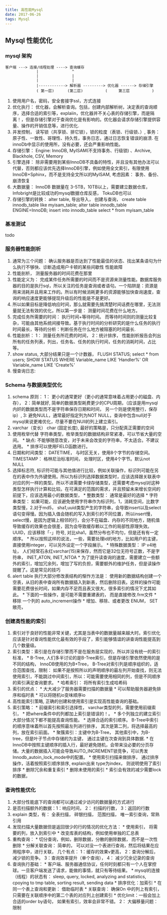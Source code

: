 ```yaml
---
title: 高性能Mysql
date: 2017-06-26
tags: Mysql
---
```

Mysql 性能优化
--------

### mysql 架构

  ```
  客户端 ---> 连接/线程处理 ----> 查询缓存
                |               ^
                |               |
                |               |
                |------------> 解析器 ---------> 优化器 ------> 存储引擎
                ( 第一层)      (第二层)          (     第三层          )
  ```

  1. 使用用户名，密码，安全套接字ssl，方式连接
  2. 优化执行： 优化器，会解析查询。包括，创建内部解析树，决定表的查询顺序，选择合适的索引等，explaiin，优化器并不关心表的存储引擎，而是隔离！，但是存储引擎对于查询优化是有影响的。优化器会请求存储引擎提供容量、操作的开销信息等，进行优化.
  3. 并发控制， 读写锁（共享锁、排它锁），锁的粒度（表锁、行级锁、）, 事务： 原子性、一致性、哥理性、持久性，事务日志，通过日志恢复错误的崩溃. 在innoDb中显示的使用所，没有必要，还会严重影响性能。
  4. 存储引擎： Engine: InnoDB, MyISAM(不支持事务、行级锁) 、Archive, Blackhole, CSV, Memory
  5. 引擎选择： 除非需要用到某些InnoDB不具备的特性，并且没有其他办法可以代替，否则都应该优先选择InnoDB引擎，例如使用全文索引，有限使用InnoDB+Sphinx，而不是支持全文所以的MyISAM, 考虑因素： 事务、备份、崩溃恢复
  6. 大数据量： InnoDB 数据量在 3-5TB，10TB以上，需要建立数据仓库， Infobright是比较成功的mysql数据仓库反感， TokuDB也可以
  7. 存储引擎的转换： alter table, 导出导入， 创建与查询， create table innodb_table like myisam_table; alter table innodb_table ENGINE=InnoDB; insert into innodb_table select * from myisam_table


### 基准测试
  todo

### 服务器性能剖析
  1. 通常为三个问题： 确认服务器是否达到了性能最佳的状态、找出某条语句为什么执行不够快、诊断造成用户卡顿的某些间歇性 性能故障
  2. 性能剖析， 测量服务器的时间花费在那里
  3. 性能定义为： 完成某件任务所需要的时间而不是资源来测量性能。数据库服务器的目的是执行sql，所以关注的任务是查询或者语句。一个陷阱是：资源是用来消耗并且用来工作的。所以有时候消耗更多的资源能够加快查询速度，查询的响应速度更能够提现升级后的性能是不是更好。
  4. 所以如果目标是降低响应时间，那么就需要先搞清楚时间话费在哪里，无法测量就无法有效的优化，所以第一步是： 测量时间花费在什么地方。
  5. 完成任务所需要的时间： 执行时间+等待时间。 而等待时间则的测量比较复杂，可能由其他系统间接导致。基于执行时间的分析研究的是什么任务的执行时间最长，等待的分析：判断任务在什么地方被阻塞的时间最长.
  6. 性能剖析： 1： 测量任务所花费的时间， 2：统计排序， 性能剖析报告会列出所有的任务列表，列出，任务名、任务的执行时间，任务的消耗时间，占比等。
  7. show status, 大部分结果只是一个计数器， FLUSH STATUS; select * from users; SHOW STATUS WHERE Variable_name LIKE 'Handler%' OR Variable_name LIKE 'Create%'
  8. 慢查询日志:

### Schema 与数据类型优化
  1. schema 原则： 1： 更小的通常更好（更小的通常意味着占用更小的磁盘、内存）， 2：简单就好, 简单的数据类型耗费更少的CPU周期，（应该是用mysql内奸的数据类型而不是字符串保存日期和时间， 另一个则是使用整行，保存ip）, 3:  避免NULL，通常最好指定列为NOT NULL，查询中包含null对于mysql来说更难优化，尽量不要在NUll的列上建立索引。
  2. varchar（变长） char (固定长度), 最好的策略是，只分配真正需要的空间
  3. 使用枚举代替 字符串类型，枚举类型的数据结构非常紧凑，可以节省大量的空间。
    * 缺点: 不能够随意改变，对于未来会改变的字符串，不太适合。不建议选用。
    * 排序可以使用FIELD函数进行。
  4. 日期和时间类型： DATETIME， 与时区无关，使用8个字节的存储空间。 TIMESTAMP： 格林尼治标准时间， 处理时区，使用4个字节。默认not NULL
  5. 选择标志符, 标识符可能与其他值进行比较，例如关联操作，标识列可能在另在的表中作为外键使用。所以为标识列选择数据类型时，应该选择跟关联表中对应的列一样的类型。所以不进需要卡绿存储类型，还需要考虑mysql对这种类型怎样执行计算和比较。在可满足的范围的需求，并且预留未来增长空间的前提下，应该选用最小的数据类型，
    * 整数类型： 通常是最好的选择
    * 字符串类型： 如果可能，应该避免使用字符串作为标识列，1，消耗空间，比数字类型慢，2.对于md5， sha1,uuid类型产生的字符串，会导致insert以及select语句变得慢。因为插入值会随机的写入到索引的不同位置，所以insert慢，select慢，是因为逻辑上相邻的行，会分不在磁盘、内存的不同地方，随机值导致缓存的效果也会很差，因为会导致缓存赖以工作的局部性原理失效。UUID，应该移除「-」符号, 对比sha1，虽然分布也不均匀，但是还有有一定顺序。
    * 所以按照这样的说法，一些，需要处理id的地方，比如用户的主键，直接使用integer，可以另外设定一个字段展示。
    * 特殊数据类型： IP v4地址， 人们经常石永红varchar(15)来保存，然而它是32位无符号正数，不是字符串， INET_ATON, INET_NTOA
    * 为了提升读查询的速度，需要建立一些额外的索引，增加冗余列，增加了写的负担，需要额外的维护任务，但是读操作提醒了。这是常见的技巧
  6. alert table 执行大部分修改表结构的惭怍方法是： 使用新的数据结构创建一个空表，从旧的表中查询所有数据插入到新表，然后删除旧表。这样的操作可能需要花费很长时间，如果内存不足而且表又很大，很多索引的情况下尤其如此。
    * 下面的一些操作，是可能不需要重建表的， 而是直接修改.frm文件
    * 移除 一个列的 auto_increment操作
    * 增加、移除、或者更改 ENUM， SET敞亮，

### 创建高性能的索引
  1. 索引对于良好的性能非常关键，尤其是当表中的数据量越来越大时。索引优化应该是针对查询性能优化最有效的手段了，索引能够情谊的讲查询性能提高到几个数量级。
  2. 索引类型：索引是在存储引擎而不是在服务层实现的，所以并没有统一的索引标准，
    * B-Tree, 人们多半讨论的是B-Tree索引，但是存储引擎依然使用的是不同的结构， InnoDB使用的为B+Tree， B-Tree对索引列是顺序组织的，适合范围查找，限制： 如果不是按照所以的声明顺序的最左列开始查找，则无法使用索引，不能跳过中间索引，所以：可能需要使用相同的列，但是不同顺序的索引满足查询要求。
    * 哈希索引： 将所有索引生成哈希码
  3. 索引的优点：
    * 大大减少了服务器需要扫描的数据量
    * 可以帮助服务器避免排序和临时表
    * 可以将随机io变味顺序io
  4. 高性能索引策略, 正确的创建和使用索引是实现高性能查询的基础。
  5. 索引策略：
    * 前缀索引和索引选择性， varchar类型的列，需要使用前缀索引，
    * 把where条件中的列都加上索引是错误的！。
    * 多个列独立的建立索引大部分情况下都不能提高查询性能。
    * 选择合适的索引顺序。 B-Tree中索引的顺序意味着所以首先按照最左列进行排序， 其次是第二列，将选择最高的列，放在索引前面。
    * 聚簇索引：主键中为B-Tree， 其他索引中，为B-tree，但是叶子节点中存储的为主键， 通过主键在次查询到具体数据.
    * 在InnoDB中按照主键顺序的插入行，最好避免随机，会带来没必要的分页存储。大量的数据插入可能会导致AUTO_INCREMENT锁竞争，可以秀发Innodb_autoin_lock_mode中的配置。
    * 使用索引扫描来做排序， 通过排序操作，活着按照索引顺序排序, explain出来 type为index， 则说明使用了索引排序
    * 删除冗余和重复索引
    * 删除未使用的索引
    * 索引会有效的减少需要lock的数据，

### 查询性能优化
  1. 大部分性能底下的查询都可以通过减少访问的数据量的方式进行
  2. 是否扫描额外的数据：1：响应时间， 2： 扫描的行数， 3：返回的行数
  3. explain 类型，有： 全表扫描， 碎银扫描， 范围扫描， 唯一索引查询，常熟引用
  4. 发现扫描大量数据但是返回很少的行的情况的优化方法：
    * 使用索引， 将需要的列，放入到索引中
    * 改变库表的结构，例如使用单独的汇总表
  5. 重构查询：
    *  切分查询，例如，删除数据，分散的删除数据， 而不是一次性删除
    * 分解关联查询： 简单的， 可以对没一个表进行查询，然后将结果在应用程序中，进行关联， 几个有点： 1：缓存的效果v更高， 2：查询分解后，减少锁的竞争。 3：查询效率提升（单个查询）， 4： 减少冗余记录的查询
  6. 查询执行基础：
    * 客户端、服务器通信协议，任何时刻都只有一个人在掌控球。一旦客户端发送了请求，能做的事情，就只有等待结果。
    * mysql的连接（线程）的状态有： sleep, query, locked, analyzing and statistics, cpoying to tmp table, sorting result, sending data
    *  排序优化：加索引
    * 在同一个表上查询和更新： 借助临时表
    * 关联查询： 确保On 中的列上有索引， 只需要在关联顺序中的第二个表的对应列上创建索引
    * 优化limit：一般会加上合适的order by语句， 如果有索引，效率会非常不错。 2： 大偏移量问题： 限制
